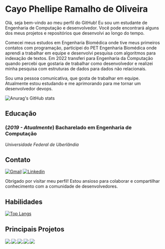 # Cayo Phellipe Ramalho de Oliveira

Olá, seja bem-vindo ao meu perfil do GitHub! Eu sou um estudante de Engenharia de Computação e desenvolvedor. Você pode encontrará alguns dos meus projetos e repositórios que desenvolvi ao longo do tempo.

Comecei meus estudos em Engenharia Biomédica onde tive meus primeiros contatos com programação, participei do PET Engenharia Biomédica onde aprendi a trabalhar em equipe e desenvolvi pesquisa com algoritmos para indexação de textos. 
Em 2022 transferi para Engenharia da Computação quando percebi que gostaria de trabalhar como desenvolvedor e realizei minha pesquisa com estruturas de dados para dados não relacionais.

Sou uma pessoa comunicativa, que gosta de trabalhar em equipe. Atualmente estou estudando e me aprimorando para me tornar um desenvolvedor devops.

![Anurag's GitHub stats](https://github-readme-stats.vercel.app/api?username=CayoPOliveira&theme=dracula&hide=prs,issues&count_private=true&show_icons=true&include_all_commits=true&custom_title=CayoPOliveira)

## Educação

### (*2019 - Atualmente*) Bacharelado em Engenharia de Computação 
*Universidade Federal de Uberlândia*

## Contato

[![Gmail](https://img.shields.io/badge/gmail-red.svg?&style=for-the-badge&logo=gmail&logoColor=white&scale=0.5)](cayoproliveira@gmail.com)
[![Linkedin](https://img.shields.io/badge/linkedin-%230077B5.svg?&style=for-the-badge&logo=linkedin&logoColor=white&scale=0.5)](https://www.linkedin.com/in/cayoproliveira/)

Obrigado por visitar meu perfil! Estou ansioso para colaborar e compartilhar conhecimento com a comunidade de desenvolvedores.

## Habilidades

[![Top Langs](https://github-readme-stats.vercel.app/api/top-langs/?username=CayoPOliveira&theme=dracula&langs_count=10&layout=compact)](https://github.com/CayoPOliveira/)

## Principais Projetos

<a href="https://github.com/CayoPOliveira/MaxRepeats">
  <img align="center" src="https://github-readme-stats.vercel.app/api/pin/?username=CayoPOliveira&repo=MaxRepeats&theme=dracula" />
</a>
<a href="https://github.com/CayoPOliveira/FromNAND2Tetris">
  <img align="center" src="https://github-readme-stats.vercel.app/api/pin/?username=CayoPOliveira&repo=FromNAND2Tetris&theme=dracula" />
</a>
<a href="https://github.com/CayoPOliveira/BWTC">
  <img align="center" src="https://github-readme-stats.vercel.app/api/pin/?username=CayoPOliveira&repo=BWTC&theme=dracula" />
</a>
</a>
<a href="https://github.com/CayoPOliveira/Marathon-Training">
  <img align="center" src="https://github-readme-stats.vercel.app/api/pin/?username=CayoPOliveira&repo=Marathon-Training&theme=dracula" />
</a>
<a href="https://github.com/CayoPOliveira/SuffixArray">
  <img align="center" src="https://github-readme-stats.vercel.app/api/pin/?username=CayoPOliveira&repo=SuffixArray&theme=dracula" />
</a>
